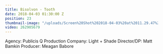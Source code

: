 ```yaml
---
title: Bisolvon - Tooth
date: 2018-04-03 01:30:00 Z
position: 23
thumbnail-image: "/uploads/Screen%20Shot%202018-04-03%20at%2011.29.47%20am.png"
video: 262905679
---
```


Agency: Publicis Q
Production Company: Light + Shade
Director/DP: Matt Bamkin
Producer: Meagan Babore